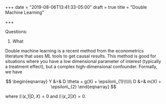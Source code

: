 +++
date = "2019-08-06T13:41:33-05:00"
draft = true
title = "Double Machine Learning"

+++

Questions:
1. What


Double machine learning is a recent method from the econometrics literature that uses ML tools to get causal results. This method is good for situations where you have a low dimensional parameter of interest (typically a treatment effect), but a complex high-dimensional confounder. Formally, we have

$$
\begin{eqnarray}
Y &=& D \theta + g(X) + \epsilon\_{1}\\\\\\
D &=& m(X) + \epsilon\_{2}
\end{eqnarray}
$$

where $\mathbb{E}(\epsilon\_1 | D, X) = 0$ and $\mathbb{E}(\epsilon\_2 | X) = 0$.

